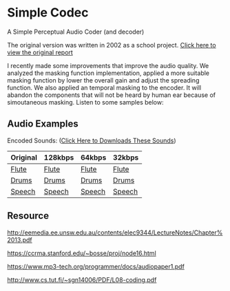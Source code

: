 Simple Codec
===========

A Simple Perceptual Audio Coder (and decoder)

The original version was written in 2002 as a school project.
[Click here to view the original report](http://perceptualentropy.com/coder.html)

I recently made some improvements that improve the audio quality.
We analyzed the masking function implementation, applied a more suitable masking function by lower the overall gain and adjust the spreading function.
We also applied an temporal masking to the encoder. It will abandon the components that will not be heard by human ear because of simoutaneous masking. 
Listen to some samples below:

## Audio Examples
Encoded Sounds: ([Click Here to Downloads These Sounds](http://www.perceptualentropy.com/newsounds/sounds.zip))

|Original|128kbps|64kbps|32kbps|
|--------|-------|------|------|
|[Flute](http://www.perceptualentropy.com/newsounds/fluteA.wav)|[Flute](http://www.perceptualentropy.com/newsounds/fluteB.wav)|[Flute](http://www.perceptualentropy.com/newsounds/fluteD.wav)|[Flute](http://www.perceptualentropy.com/newsounds/fluteF.wav)|
|[Drums](http://www.perceptualentropy.com/newsounds/drumsA.wav)|[Drums](http://www.perceptualentropy.com/newsounds/drumsB.wav)|[Drums](http://www.perceptualentropy.com/newsounds/drumsD.wav)|[Drums](http://www.perceptualentropy.com/newsounds/drumsF.wav)|
|[Speech](http://www.perceptualentropy.com/newsounds/speechA.wav)|[Speech](http://www.perceptualentropy.com/newsounds/speechB.wav)|[Speech](http://www.perceptualentropy.com/newsounds/speechD.wav)|[Speech](http://www.perceptualentropy.com/newsounds/speechF.wav)|


## Resource

http://eemedia.ee.unsw.edu.au/contents/elec9344/LectureNotes/Chapter%2013.pdf

https://ccrma.stanford.edu/~bosse/proj/node16.html

https://www.mp3-tech.org/programmer/docs/audiopaper1.pdf

http://www.cs.tut.fi/~sgn14006/PDF/L08-coding.pdf
